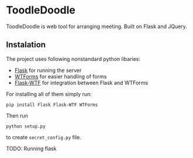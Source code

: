 # ToodleDoodle
ToodleDoodle is web tool for arranging meeting. Built on Flask and JQuery. 

## Instalation
The project uses following nonstandard python libaries:
 - [Flask](https://flask.palletsprojects.com/) for running the server 
 - [WTForms](https://wtforms.readthedocs.io/) for easier handling of forms
 - [Flask-WTF](https://flask-wtf.readthedocs.io/) for integration between Flask and WTForms

For installing all of them simply run:
```
pip install Flask Flask-WTF WTForms
```

Then run 
```
python setup.py
```
to create `secret_config.py` file.


TODO: Running flask